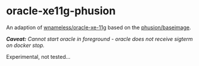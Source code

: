 # oracle-xe11g-phusion

An adaption of [wnameless/oracle-xe-11g](https://registry.hub.docker.com/u/wnameless/oracle-xe-11g/) based on the [phusion/baseimage](http://phusion.github.io/baseimage-docker/).


*__Caveat:__ Cannot start oracle in foreground - oracle does not receive sigterm on docker stop.*


Experimental, not tested...

